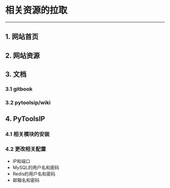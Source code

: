 # 相关资源的拉取

----
## 1. 网站首页

## 2. 网站资源

## 3. 文档
### 3.1 gitbook

### 3.2 pytoolsip/wiki

## 4. PyToolsIP
### 4.1 相关模块的安装

### 4.2 更改相关配置
  * IP和端口
  * MySQL的用户名和密码
  * Redis的用户名和密码
  * 邮箱名和密码
